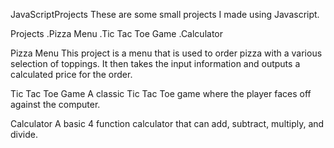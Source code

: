 JavaScriptProjects
   These are some small projects I made using Javascript.

Projects
.Pizza Menu
.Tic Tac Toe Game
.Calculator

Pizza Menu
This project is a menu that is used to order pizza with a various selection of toppings. It then takes the input information and outputs a calculated price for the order.

Tic Tac Toe Game
A classic Tic Tac Toe game where the player faces off against the computer.

Calculator
A basic 4 function calculator that can add, subtract, multiply, and divide.
